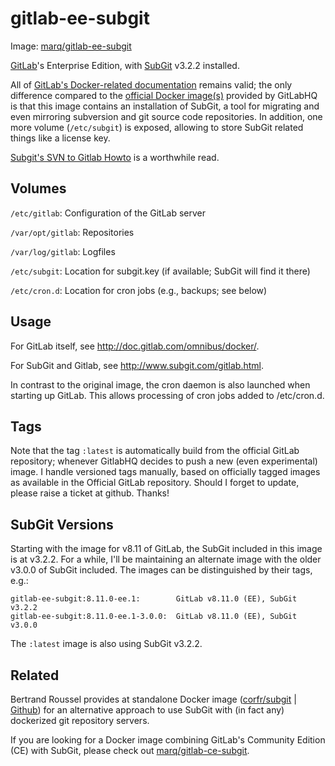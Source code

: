 # gitlab-ee-subgit

Image: [marq/gitlab-ee-subgit](https://hub.docker.com/r/marq/gitlab-ee-subgit/)

[GitLab](http://gitlab.org)'s Enterprise Edition, with [SubGit](http://www.subgit.com) v3.2.2 installed.

All of [GitLab's Docker-related documentation](http://doc.gitlab.com/omnibus/docker/) remains valid; the only difference compared to the [official Docker image(s)](https://hub.docker.com/r/gitlab/gitlab-ee/) provided by GitLabHQ is that this image contains an installation of SubGit, a tool for migrating and even mirroring subversion and git source code repositories. In addition, one more volume (`/etc/subgit`) is exposed, allowing to store SubGit related  things like a license key.

[Subgit's SVN to Gitlab Howto](http://www.subgit.com/gitlab.html) is a worthwhile read.

## Volumes

`/etc/gitlab`: Configuration of the GitLab server

`/var/opt/gitlab`: Repositories

`/var/log/gitlab`: Logfiles

`/etc/subgit`: Location for subgit.key (if available; SubGit will find it there)

`/etc/cron.d`: Location for cron jobs (e.g., backups; see below)

## Usage

For GitLab itself, see http://doc.gitlab.com/omnibus/docker/.

For SubGit and Gitlab, see http://www.subgit.com/gitlab.html.

In contrast to the original image, the cron daemon is also launched when starting up GitLab. This allows processing of cron jobs added to /etc/cron.d. 

## Tags

Note that the tag `:latest` is automatically build from the official GitLab repository; whenever GitlabHQ decides to push a new (even experimental) image. I handle versioned tags manually, based on officially tagged images as available in the Official GitLab repository. Should I forget to update, please raise a ticket at github. Thanks!

## SubGit Versions

Starting with the image for v8.11 of GitLab, the SubGit included in this image is at v3.2.2. For a while, I'll be maintaining an alternate image with the older v3.0.0 of SubGit included. The images can be distinguished by their tags, e.g.:

    gitlab-ee-subgit:8.11.0-ee.1:        GitLab v8.11.0 (EE), SubGit v3.2.2
    gitlab-ee-subgit:8.11.0-ee.1-3.0.0:  GitLab v8.11.0 (EE), SubGit v3.0.0
    
The `:latest` image is also using SubGit v3.2.2.

## Related

Bertrand Roussel provides at standalone Docker image ([corfr/subgit](https://registry.hub.docker.com/u/corfr/subgit/) | [Github](https://github.com/CoRfr/docker-subgit)) for an alternative approach to use SubGit with (in fact any) dockerized git repository servers.

If you are looking for a Docker image combining GitLab's Community Edition (CE) with SubGit, please check out [marq/gitlab-ce-subgit](https://hub.docker.com/r/marq/gitlab-ce-subgit/).
